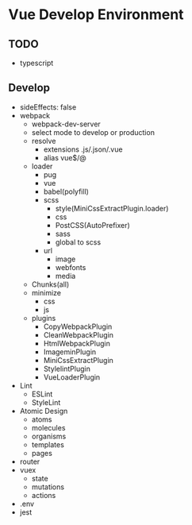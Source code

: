 # Vue Develop Environment

## TODO

- typescript

## Develop

- sideEffects: false
- webpack
  - webpack-dev-server
  - select mode to develop or production
  - resolve
     - extensions .js/.json/.vue
     - alias vue$/@
  - loader
      - pug
      - vue
      - babel(polyfill)
      - scss
         - style(MiniCssExtractPlugin.loader)
         - css
         - PostCSS(AutoPrefixer)
         - sass
         - global to scss
      - url
         - image
         - webfonts
         - media
  - Chunks(all)
  - minimize
     - css
     - js
  - plugins
     - CopyWebpackPlugin
     - CleanWebpackPlugin
     - HtmlWebpackPlugin
     - ImageminPlugin
     - MiniCssExtractPlugin
     - StylelintPlugin
     - VueLoaderPlugin
- Lint
   - ESLint
   - StyleLint
- Atomic Design
  - atoms
  - molecules
  - organisms
  - templates
  - pages
- router
- vuex
  - state
  - mutations
  - actions
- .env
- jest
